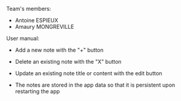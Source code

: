 Team's members:
-  Antoine ESPIEUX
-  Amaury MONGREVILLE

User manual:
-  Add a new note with the "+" button
-  Delete an existing note with the "X" button
-  Update an existing note title or content with the edit button

-  The notes are stored in the app data so that it is persistent upon restarting the app
